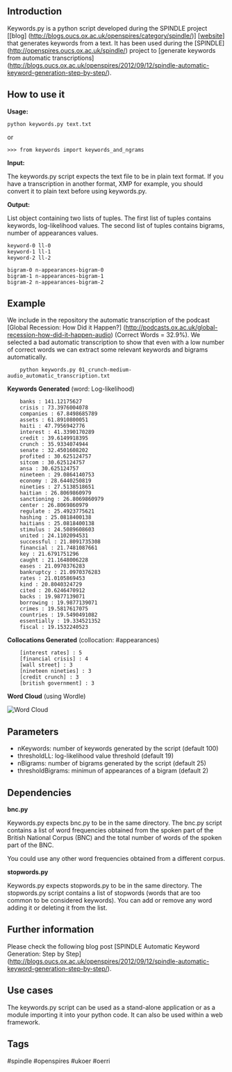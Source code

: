 ## Introduction

Keywords.py is a python script developed during the SPINDLE project [[blog] (http://blogs.oucs.ox.ac.uk/openspires/category/spindle/)] [[website](http://openspires.oucs.ox.ac.uk/spindle/)] that generates keywords from a text. 
It has been used during the [SPINDLE] 
(http://openspires.oucs.ox.ac.uk/spindle/) project to [generate keywords
 from automatic transcriptions] 
(http://blogs.oucs.ox.ac.uk/openspires/2012/09/12/spindle-automatic-keyword-generation-step-by-step/).
 


## How to use it

**Usage:** 
    
    python keywords.py text.txt

or 

    >>> from keywords import keywords_and_ngrams


**Input:**

The keywords.py script expects the text file to be in plain text format. If you have a transcription in another format, XMP for example, you should convert it to plain text before using keywords.py.  

**Output:**

List object containing two lists of tuples. The first list of tuples contains keywords, log-likelihood values. The second list of tuples contains bigrams, number of appearances values. 

    keyword-0 ll-0
    keyword-1 ll-1
    keyword-2 ll-2
    
    bigram-0 n-appearances-bigram-0
    bigram-1 n-appearances-bigram-1
    bigram-2 n-appearances-bigram-2

## Example

We include in the repository the automatic transcription of the podcast [Global Recession: How Did it Happen?] (http://podcasts.ox.ac.uk/global-recession-how-did-it-happen-audio) (Correct Words = 32.9%). We selected a bad automatic transcription to show that even with a low number of correct words we can extract some relevant keywords and bigrams automatically.


        python keywords.py 01_crunch-medium-audio_automatic_transcription.txt

**Keywords Generated** (word: Log-likelihood)

        banks : 141.12175627
        crisis : 73.3976004078
        companies : 67.8498685789
        assets : 61.8910800051
        haiti : 47.7956942776
        interest : 41.3390170289
        credit : 39.6149918395
        crunch : 35.9334074944
        senate : 32.4501608202
        profited : 30.625124757
        sitcom : 30.625124757
        ansa : 30.625124757
        nineteen : 29.0864140753
        economy : 28.6440250819
        nineties : 27.5138518651
        haitian : 26.8069860979
        sanctioning : 26.8069860979
        center : 26.8069860979
        regulate : 25.4923775621
        hashing : 25.0818400138
        haitians : 25.0818400138
        stimulus : 24.5089608603
        united : 24.1102094531
        successful : 21.8091735308
        financial : 21.7481087661
        key : 21.6791751296
        caught : 21.1648006228
        eases : 21.0970376283
        bankruptcy : 21.0970376283
        rates : 21.0105869453
        kind : 20.8040324729
        cited : 20.6246470912
        backs : 19.9877139071
        borrowing : 19.9877139071
        crimes : 19.5817617075
        countries : 19.5490491082
        essentially : 19.334521352
        fiscal : 19.1532240523

**Collocations Generated** (collocation: #appearances)

        [interest rates] : 5
        [financial crisis] : 4
        [wall street] : 3
        [nineteen nineties] : 3
        [credit crunch] : 3
        [british government] : 3

**Word Cloud** (using Wordle)

![Word Cloud](http://blogs.oucs.ox.ac.uk/openspires/files/2012/09/keywords_script_example_snapshot.jpg)

## Parameters

- nKeywords: number of keywords generated by the script (default 100)
- thresholdLL: log-likelihood value threshold (default 19)
- nBigrams: number of bigrams generated by the script (default 25)
- thresholdBigrams: minimun of appearances of a bigram (default 2)

## Dependencies

**bnc.py**

Keywords.py expects bnc.py to be in the same directory. The bnc.py script contains a list of word frequencies obtained from the spoken part of the British National Corpus (BNC) and the total number of words of the spoken part of the BNC. 

You could use any other word frequencies obtained from a different corpus. 

**stopwords.py**

Keywords.py expects stopwords.py to be in the same directory. The stopwords.py script contains a list of stopwords (words that are too common to be considered keywords). You can add or remove any word adding it or deleting it from the list. 
   
   
## Further information

Please check the following blog post [SPINDLE Automatic Keyword Generation: Step by Step] (http://blogs.oucs.ox.ac.uk/openspires/2012/09/12/spindle-automatic-keyword-generation-step-by-step/).

## Use cases

The keywords.py script can be used as a stand-alone application or as a module importing it into your python code. It can also be used within a web framework. 

## Tags

 #spindle #openspires #ukoer #oerri 

     
